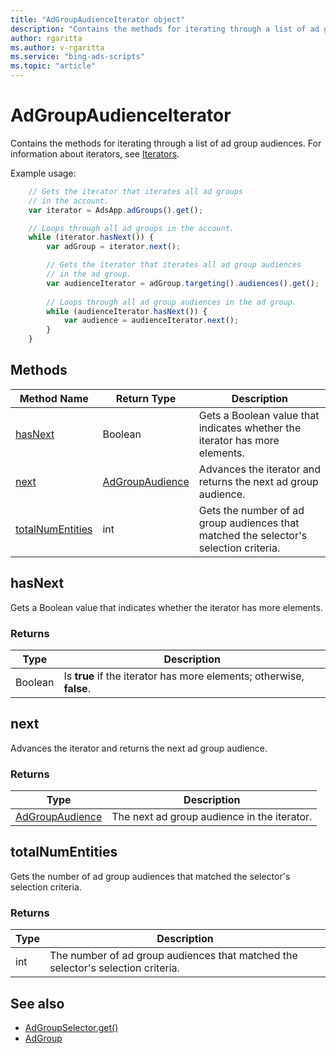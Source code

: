 ```yaml
---
title: "AdGroupAudienceIterator object"
description: "Contains the methods for iterating through a list of ad group audiences."
author: rgaritta
ms.author: v-rgaritta
ms.service: "bing-ads-scripts"
ms.topic: "article"
---
```


# AdGroupAudienceIterator

Contains the methods for iterating through a list of ad group audiences. For information about iterators, see [Iterators](../concepts/iterators.md).

Example usage:
```javascript
    // Gets the iterator that iterates all ad groups
    // in the account.
    var iterator = AdsApp.adGroups().get();

    // Loops through all ad groups in the account.
    while (iterator.hasNext()) {
        var adGroup = iterator.next();

        // Gets the iterator that iterates all ad group audiences
        // in the ad group.
        var audienceIterator = adGroup.targeting().audiences().get();
    
        // Loops through all ad group audiences in the ad group.
        while (audienceIterator.hasNext()) {
            var audience = audienceIterator.next();
        }
    }
```

## Methods
|Method Name|Return Type|Description|
|-|-|-
[hasNext](#hasnext)|Boolean|Gets a Boolean value that indicates whether the iterator has more elements.
[next](#next)|[AdGroupAudience](./AdGroupAudience.md)|Advances the iterator and returns the next ad group audience.
[totalNumEntities](#totalnumentities)|int|Gets the number of ad group audiences that matched the selector's selection criteria.

## <a name="hasnext"></a>hasNext
Gets a Boolean value that indicates whether the iterator has more elements.

### Returns
|Type|Description|
|-|-
Boolean|Is **true** if the iterator has more elements; otherwise, **false**.

## <a name="next"></a>next
Advances the iterator and returns the next ad group audience.

### Returns
|Type|Description|
|-|-
[AdGroupAudience](./AdGroupAudience.md)|The next ad group audience in the iterator.

## <a name="totalnumentities"></a>totalNumEntities
Gets the number of ad group audiences that matched the selector's selection criteria. 

### Returns
|Type|Description|
|-|-
int|The number of ad group audiences that matched the selector's selection criteria.



## See also
- [AdGroupSelector.get()](./AdGroupSelector.md#get)
- [AdGroup](./AdGroup.md)
